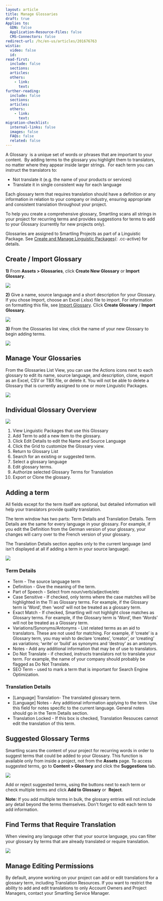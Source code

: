 ```yaml
---
layout: article
title: Manage Glossaries
draft: true
Applies to:
  GDN: false
  Application-Resource-Files: false
  CMS-Connectors: false
redirect-url: /hc/en-us/articles/201676763
wistia:
  video: false
  id:
read-first:
  include: false
  sections:
  articles:
  others:
    - link:
      text:
further-reading:
  include: false
  sections:
  articles:
  others:
    - link:
      text:
migration-checklist:
  internal-links: false
  images: false
  FAQs: false
  related: false
---
```



A Glossary &nbsp;is a unique set of words or phrases that are important to your content. &nbsp;By adding terms to the glossary you highlight them to translators, no matter where they appear inside larger strings. &nbsp;For each term you can instruct the translators to:

* Not translate it (e.g. the name of your products or services)
* Translate it in single consistent way for each language


Each glossary term that requires translation should have a definition or any information in relation to your company or industry, ensuring appropriate and consistent translation throughout your project.

To help you create a comprehensive glossary, Smartling scans all strings in your project for recurring terms and provides suggestions for terms to add to your Glossary (currently for new projects only).

Glossaries are assigned to Smartling Projects as part of a Linguistic Package. See [Create and Manage Linguistic Packages](){: .cc-active} for details.

## Create / Import Glossary

**1)** From **Assets &gt; Glossaries**, click **Create New Glossary** or **Import Glossary**.

![](/uploads/versions/smartling___linguistic_assets-20---x----1386-592x---.png)

**2)** Give a name, source language and a short description for your Glossary. If you chose Import, choose an Excel (.xlsx) file to import. For information on formatting this file, see [Import Glossary](/hc/en-us/articles/218650017). Click **Create Glossary** / **Import Glossary**.

![](/uploads/versions/smartling___linguistic_assets-21---x----576-490x---.png)

**3)** From the Glossaries list view, click the name of your new Glossary to begin adding terms.

![](/uploads/versions/smartling___linguistic_assets-22---x----1393-494x---.png)

## Manage Your Glossaries

From the Glossaries List View, you can use the Actions icons next to each glossary to edit its name, source language, and description, clone, export as an Excel, CSV or TBX file, or delete it. You will not be able to delete a Glossary that is currently assigned to one or more Linguistic Packages.

![](/uploads/versions/image03-3---x----1369-526x---.png)

## Individual Glossary Overview

![](/uploads/versions/image03-4---x----1319-789x---.png)

1. View Linguistic Packages that use this Glossary
2. Add Term to add a new item to the glossary.
3. Click Edit Details to edit the Name and Source Language
4. Click the Grid to customize the Glossary view.
5. Return to Glossary List
6. Search for an existing or suggested term.
7. Select a glossary language
8. Edit glossary terms.
9. Authorize selected Glossary Terms for Translation
10. Export or Clone the glossary.


## Adding a term

All fields except for the term itself are optional, but detailed information will help your translators provide quality translation.

The term window has two parts: Term Details and Translation Details. Term Details are the same for every language in your glossary. For example, if you edit the Definition from the German version of your glossary, your changes will carry over to the French version of your glossary.

The Translation Details section applies only to the current language (and isn't displayed at all if adding a term in your source language).

![](/uploads/versions/image02-3---x----603-564x---.png)

### Term Details

* Term - The source language term
* Definition - Give the meaning of the term.
* Part of Speech - Select from noun/verb/adjective/etc
* Case Sensitive - If checked, only terms where the case matches will be highlighted in the TI as Glossary terms. For example, if the Glossary term is ‘Word’, then ‘word’ will not be treated as a glossary term.
* Exact Match - If checked, Smartling will not highlight close matches as Glossary terms. For example, if the Glossary term is ‘Word’, then ‘Words’ will not be treated as a Glossary term.
* Variations/Synonyms/Antonyms - List related terms as an aid to translators. These are not used for matching. For example, if ‘create’ is a Glossary term, you may wish to declare ‘creates’, ‘creator’, or ‘creating’ as variations; ‘write’ or ‘build’ as synonyms and ‘destroy’ as an antonym.
* Notes - Add any additional information that may be of use to translators.
* Do Not Translate - if checked, instructs translators not to translate your term. For example, the name of your company should probably be flagged as Do Not Translate.
* SEO Term - used to mark a term that is important for Search Engine Optimization.


### Translation Details

* [Language] Translation- The translated glossary term.
* [Language] Notes - Any additional information applying to the term. Use this field for notes specific to the current language. General notes should go in the Term Details section.
* Translation Locked - If this box is checked, Translation Resouces cannot edit the translation of this term.


## Suggested Glossary Terms

Smartling scans the content of your project for recurring words in order to suggest terms that could be added to your Glossary. This function is available only from inside a project, not from the **Assets** page. To access suggested terms, go to **Content &gt; Glossary** and click the **Suggestions** tab.

![](/uploads/versions/image00-3---x----1253-670x---.png)

Add or reject suggested terms, using the buttons next to each term or check multiple terms and click **Add to Glossary** or &nbsp;**Reject**.

**Note:** If you add multiple terms in bulk, the glossary entries will not include any detail beyond the terms themselves. Don't forget to edit each term to add information.

## Find Terms that Require Translation

When viewing any language other that your source language, you can filter your glossary by terms that are already translated or require translation.

![](/uploads/versions/image01-4---x----1222-386x---.png)

## Manage Editing Permissions

By default, anyone working on your project can add or edit translations for a glossary term, including Translation Resources. If you want to restrict the ability to add and edit translations to only Account Owners and Project Managers, contact your Smartling Service Manager.